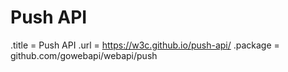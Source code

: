 # Push API

.title = Push API
.url = <https://w3c.github.io/push-api/>
.package = github.com/gowebapi/webapi/push
